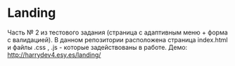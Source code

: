 # Landing
Часть № 2 из тестового задания (страница с адаптивным меню + форма с валидацией).
В данном репозитории расположена страница index.html и файлы .css , .js - которые задействованы в работе.
Демо: http://harrydev4.esy.es/landing/
